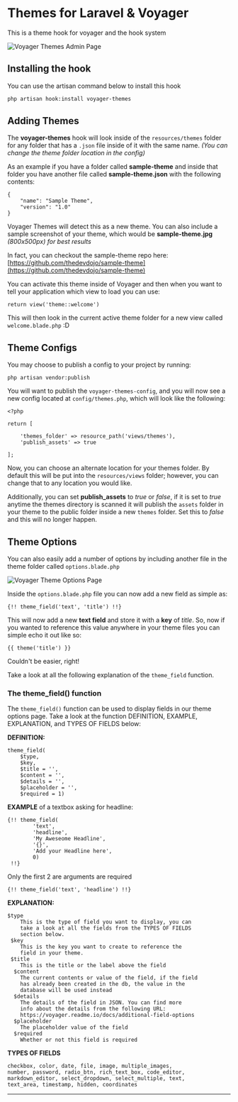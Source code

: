 # Themes for Laravel & Voyager

This is a theme hook for voyager and the hook system

![Voyager Themes Admin Page](https://i.imgur.com/uG78r50.png)

## Installing the hook

You can use the artisan command below to install this hook

```bash
php artisan hook:install voyager-themes
```

## Adding Themes

The **voyager-themes** hook will look inside of the `resources/themes` folder for any folder that has a `.json` file inside of it with the same name. *(You can change the theme folder location in the config)*

As an example if you have a folder called **sample-theme** and inside that folder you have another file called **sample-theme.json** with the following contents:

```
{
    "name": "Sample Theme",
    "version": "1.0"
}
```

Voyager Themes will detect this as a new theme. You can also include a sample screenshot of your theme, which would be **sample-theme.jpg** *(800x500px) for best results*

In fact, you can checkout the sample-theme repo here: [https://github.com/thedevdojo/sample-theme](https://github.com/thedevdojo/sample-theme)

You can activate this theme inside of Voyager and then when you want to tell your application which view to load you can use:

```
return view('theme::welcome')
```

This will then look in the current active theme folder for a new view called `welcome.blade.php` :D

## Theme Configs

You may choose to publish a config to your project by running:

```
php artisan vendor:publish
```

You will want to publish the `voyager-themes-config`, and you will now see a new config located at `config/themes.php`, which will look like the following:

```
<?php

return [

    'themes_folder' => resource_path('views/themes'),
    'publish_assets' => true

];
```

Now, you can choose an alternate location for your themes folder. By default this will be put into the `resources/views` folder; however, you can change that to any location you would like.

Additionally, you can set **publish_assets** to *true* or *false*, if it is set to *true* anytime the themes directory is scanned it will publish the `assets` folder in your theme to the public folder inside a new `themes` folder. Set this to *false* and this will no longer happen.

## Theme Options

You can also easily add a number of options by including another file in the theme folder called `options.blade.php`

![Voyager Theme Options Page](https://i.imgur.com/eAoNt0W.png)

Inside the `options.blade.php` file you can now add a new field as simple as:

```
{!! theme_field('text', 'title') !!}
```

This will now add a new **text field** and store it with a **key** of *title*. So, now if you wanted to reference this value anywhere in your theme files you can simple echo it out like so:

```
{{ theme('title') }}
```

Couldn't be easier, right!

Take a look at all the following explanation of the `theme_field` function.

### The theme_field() function

The `theme_field()` function can be used to display fields in our theme options page. Take a look at the function DEFINITION, EXAMPLE, EXPLANATION, and TYPES OF FIELDS below:

**DEFINITION:**
  
    theme_field(
        $type, 
        $key,
        $title = '',
        $content = '', 
        $details = '', 
        $placeholder = '', 
        $required = 1)
  
**EXAMPLE** of a textbox asking for headline:
    
    {!! theme_field(
            'text', 
            'headline', 
            'My Aweseome Headline', 
            '{}', 
            'Add your Headline here', 
            0) 
     !!}

Only the first 2 are arguments are required

    {!! theme_field('text', 'headline') !!}

**EXPLANATION:**
    
    $type
        This is the type of field you want to display, you can
        take a look at all the fields from the TYPES OF FIELDS
        section below.
     $key
        This is the key you want to create to reference the
        field in your theme.
     $title
        This is the title or the label above the field
      $content 
        The current contents or value of the field, if the field
        has already been created in the db, the value in the
        database will be used instead
      $details
        The details of the field in JSON. You can find more 
        info about the details from the following URL:
        https://voyager.readme.io/docs/additional-field-options
      $placeholder
        The placeholder value of the field
      $required
        Whether or not this field is required

**TYPES OF FIELDS**
    
    checkbox, color, date, file, image, multiple_images,
    number, password, radio_btn, rich_text_box, code_editor,
    markdown_editor, select_dropdown, select_multiple, text,
    text_area, timestamp, hidden, coordinates

---

